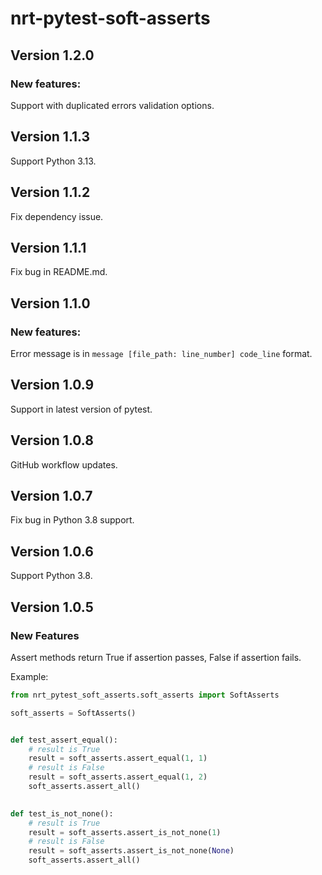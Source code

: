# nrt-pytest-soft-asserts

## Version 1.2.0
### New features:
Support with duplicated errors validation options.

## Version 1.1.3
Support Python 3.13.

## Version 1.1.2

Fix dependency issue.

## Version 1.1.1

Fix bug in README.md.

## Version 1.1.0

### New features:

Error message is in `message [file_path: line_number] code_line` format.

## Version 1.0.9

Support in latest version of pytest.

## Version 1.0.8

GitHub workflow updates.

## Version 1.0.7

Fix bug in Python 3.8 support.

## Version 1.0.6

Support Python 3.8.

## Version 1.0.5

### New Features

Assert methods return True if assertion passes, False if assertion fails.

Example:
```python
from nrt_pytest_soft_asserts.soft_asserts import SoftAsserts

soft_asserts = SoftAsserts()


def test_assert_equal():
    # result is True
    result = soft_asserts.assert_equal(1, 1)
    # result is False
    result = soft_asserts.assert_equal(1, 2)
    soft_asserts.assert_all()
    

def test_is_not_none():
    # result is True
    result = soft_asserts.assert_is_not_none(1)
    # result is False
    result = soft_asserts.assert_is_not_none(None)
    soft_asserts.assert_all()
```
